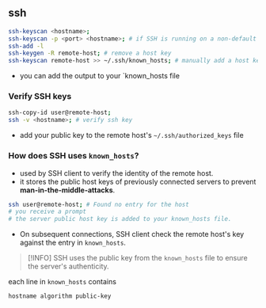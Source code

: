 ## ssh
```bash
ssh-keyscan <hostname>;
ssh-keyscan -p <port> <hostname>; # if SSH is running on a non-default port
ssh-add -l
ssh-keygen -R remote-host; # remove a host key
ssh-keyscan remote-host >> ~/.ssh/known_hosts; # manually add a host key
```
- you can add the output to your `known_hosts file
### Verify SSH keys
```bash
ssh-copy-id user@remote-host;
ssh -v <hostname>; # verify ssh key
```
- add your public key to the remote host's `~/.ssh/authorized_keys` file
### How does SSH uses `known_hosts`?
- used by SSH client to verify the identity of the remote host.
- it stores the public host keys of previously connected servers to prevent **man-in-the-middle-attacks**.
```bash
ssh user@remote-host; # Found no entry for the host
# you receive a prompt
# the server public host key is added to your known_hosts file.
```
- On subsequent connections, SSH client check the remote host's key against the entry in `known_hosts`.

> [!INFO] SSH uses the public key from the `known_hosts` file to ensure the server's authenticity.

each line in `known_hosts` contains
```text
hostname algorithm public-key
```